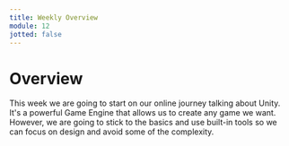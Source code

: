 ```yaml
---
title: Weekly Overview
module: 12
jotted: false
---
```


# Overview <br />

This week we are going to start on our online journey talking about Unity.  It's a powerful Game Engine that allows us to create any game we want. However, we are going to stick to the basics and use built-in tools so we can focus on design and avoid some of the complexity.
